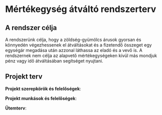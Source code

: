# Mértékegység átváltó rendszerterv

## A rendszer célja
A rendszerünk célja, hogy a zöldség-gyümölcs árusok gyorsan és könnyedén végezhessenek el átváltásokat és a fizetendő összeget egy egységár megadása után azzonal láthassa az eladó és a vevő is. A rendszernek nem célja az alapvető mértékegységeken kívül más mondjuk pénz vagy idő átváltásában segítséget nyujtani.

## Projekt terv

**Projekt szerepkörök és felelőségek**:

**Projekt munkások és felelőségek**:

**Ütemterv**:

